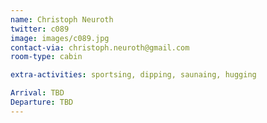 ```yaml
---
name: Christoph Neuroth
twitter: c089
image: images/c089.jpg
contact-via: christoph.neuroth@gmail.com
room-type: cabin

extra-activities: sportsing, dipping, saunaing, hugging

Arrival: TBD
Departure: TBD
---
```

